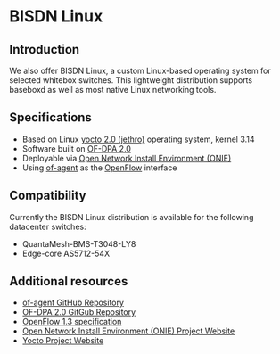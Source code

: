 # BISDN Linux
## Introduction
We also offer BISDN Linux, a custom Linux-based operating
system for selected whitebox switches. This lightweight
distribution supports baseboxd as well as most native
Linux networking tools.

## Specifications
* Based on Linux [yocto 2.0 (jethro)][yocto] operating system, kernel 3.14
* Software built on [OF-DPA 2.0][ofdpa]
* Deployable via [Open Network Install Environment (ONIE)][onie]
* Using [of-agent][ofa] as the [OpenFlow][of] interface

## Compatibility
Currently the BISDN Linux distribution is available for the following datacenter switches:
* QuantaMesh-BMS-T3048-LY8
* Edge-core AS5712-54X

## Additional resources
* [of-agent GitHub Repository][ofa]
* [OF-DPA 2.0 GitGub Repository][ofdpa]
* [OpenFlow 1.3 specification][of]
* [Open Network Install Environment (ONIE) Project Website][onie]
* [Yocto Project Website][yocto]

[onie]: http://onie.org/ (Open Network Install Environment)
[yocto]: https://www.yoctoproject.org/downloads/core/jethro20 (Yocto project website)
[ofa]: https://github.com/Broadcom-Switch/of-dpa/tree/master/src/ofagent (of-agent GitHub repository)
[of]: https://www.opennetworking.org/images/stories/downloads/sdn-resources/onf-specifications/openflow/openflow-spec-v1.3.0.pdf (OpenFlow v1.3 specification pdf)
[ofdpa]: https://github.com/Broadcom-Switch/of-dpa (OF-DPA 2.0 GitHub repository)

